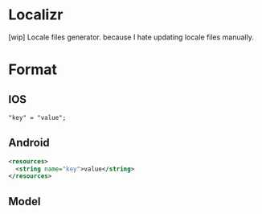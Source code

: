 # Localizr
[wip] Locale files generator. because I hate updating locale files manually.


# Format

## IOS

```txt
"key" = "value";
```

## Android

```xml
<resources>
  <string name="key">value</string>
</resources>
```

## Model
